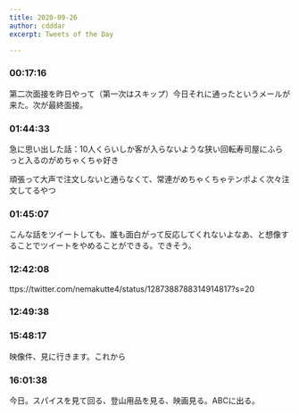 ```yaml
---
title: 2020-09-26
author: cdddar
excerpt: Tweets of the Day

---
```


### 00:17:16

第二次面接を昨日やって（第一次はスキップ）今日それに通ったというメールが来た。次が最終面接。

### 01:44:33

急に思い出した話：10人くらいしか客が入らないような狭い回転寿司屋にふらっと入るのがめちゃくちゃ好き

頑張って大声で注文しないと通らなくて、常連がめちゃくちゃテンポよく次々注文してるやつ

### 01:45:07

こんな話をツイートしても、誰も面白がって反応してくれないよなあ、と想像することでツイートをやめることができる。できそう。

### 12:42:08

ttps://twitter.com/nemakutte4/status/1287388788314914817?s=20

### 12:49:38

<blockquote class="twitter-tweet"><p lang="ja" dir="ltr"></p><a href="https://twitter.com/nemakutte4/status/1249364201815953408?ref_src=twsrc%5Etfw"></a></blockquote><script async src="https://platform.twitter.com/widgets.js" charset="utf-8"></script>

### 15:48:17

映像件、見に行きます。これから

### 16:01:38

今日。スパイスを見て回る、登山用品を見る、映画見る。ABCに出る。
